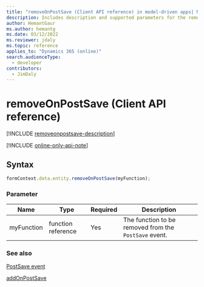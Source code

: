```yaml
---
title: "removeOnPostSave (Client API reference) in model-driven apps| MicrosoftDocs"
description: Includes description and supported parameters for the removeOnPostSave method.
author: HemantGaur
ms.author: hemantg
ms.date: 03/12/2022
ms.reviewer: jdaly
ms.topic: reference
applies_to: "Dynamics 365 (online)"
search.audienceType: 
  - developer
contributors:
  - JimDaly
---
```

# removeOnPostSave (Client API reference)

[!INCLUDE [removeonpostsave-description](includes/removeonpostsave-description.md)]

[!INCLUDE [online-only-api-note](../../includes/online-only-api-note.md)]

## Syntax

```javascript
formContext.data.entity.removeOnPostSave(myFunction);
```

### Parameter

|Name|Type|Required|Description|
|------|-----|------|----------|
|myFunction|function reference|Yes|The function to be removed from the `PostSave` event.|

### See also

[PostSave event](../events/postsave.md)

[addOnPostSave](addOnPostSave.md) 

